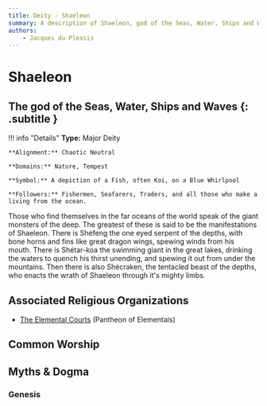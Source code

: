 ```yaml
---
title: Deity - Shaeleon
summary: A description of Shaeleon, god of the Seas, Water, Ships and Waves.
authors:
    - Jacques du Plessis
---
```

# Shaeleon
## The god of the Seas, Water, Ships and Waves {: .subtitle }

!!! info "Details"
    **Type:** Major Deity

    **Alignment:** Chaotic Neutral

    **Domains:** Nature, Tempest

    **Symbol:** A depiction of a Fish, often Koi, on a Blue Whirlpool

    **Followers:** Fishermen, Seafarers, Traders, and all those who make a living from the ocean.

Those who find themselves in the far oceans of the world speak of the giant monsters of the deep. The greatest of these is said to be the manifestations of Shaeleon.  There is Shéfeng the one eyed serpent of the depths, with bone horns and fins like great dragon wings, spewing winds from his mouth. There is Shétar-koa the swimming giant in the great lakes, drinking the waters to quench his thirst unending, and spewing it out from under the mountains. Then there is also Shécraken, the tentacled beast of the depths, who enacts the wrath of Shaeleon through it's mighty limbs.

## Associated Religious Organizations
* [The Elemental Courts](../../organizations/elemental_courts) (Pantheon of Elementals)

## Common Worship

## Myths & Dogma
### Genesis